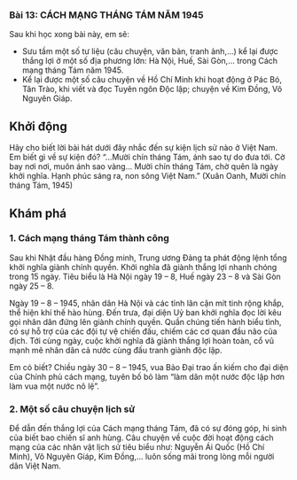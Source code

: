 ### Bài 13: CÁCH MẠNG THÁNG TÁM NĂM 1945

Sau khi học xong bài này, em sẽ:
- Sưu tầm một số tư liệu (câu chuyện, văn bản, tranh ảnh,...) kể lại được thắng lợi ở một số địa phương lớn: Hà Nội, Huế, Sài Gòn,... trong Cách mạng tháng Tám năm 1945.
- Kể lại được một số câu chuyện về Hồ Chí Minh khi hoạt động ở Pác Bó, Tân Trào, khi viết và đọc Tuyên ngôn Độc lập; chuyện về Kim Đồng, Võ Nguyên Giáp.

## Khởi động
Hãy cho biết lời bài hát dưới đây nhắc đến sự kiện lịch sử nào ở Việt Nam. Em biết gì về sự kiện đó?
“...Mười chín tháng Tám, ánh sao tự do đưa tới.
Cờ bay nơi nơi, muôn ánh sao vàng...
Mười chín tháng Tám, chờ quên là ngày khởi nghĩa.
Hạnh phúc sáng ra, non sông Việt Nam.”
(Xuân Oanh, Mười chín tháng Tám, 1945)

## Khám phá
### 1. Cách mạng tháng Tám thành công
Sau khi Nhật đầu hàng Đồng minh, Trung ương Đảng ta phát động lệnh tổng khởi nghĩa giành chính quyền. Khởi nghĩa đã giành thắng lợi nhanh chóng trong 15 ngày. Tiêu biểu là Hà Nội ngày 19 – 8, Huế ngày 23 – 8 và Sài Gòn ngày 25 – 8.

Ngày 19 – 8 – 1945, nhân dân Hà Nội và các tỉnh lân cận mít tinh rộng khắp, thể hiện khí thế hào hùng. Đến trưa, đại diện Uỷ ban khởi nghĩa đọc lời kêu gọi nhân dân đứng lên giành chính quyền. Quần chúng tiến hành biểu tình, có sự hỗ trợ của các đội tự vệ chiến đấu, chiếm các cơ quan đầu não của địch. Tới cùng ngày, cuộc khởi nghĩa đã giành thắng lợi hoàn toàn, cổ vũ mạnh mẽ nhân dân cả nước cùng đấu tranh giành độc lập.

Em có biết?
Chiều ngày 30 – 8 – 1945, vua Bảo Đại trao ấn kiếm cho đại diện của Chính phủ cách mạng, tuyên bố bỏ làm “làm dân một nước độc lập hơn làm vua một nước nô lệ”.

### 2. Một số câu chuyện lịch sử
Để dẫn đến thắng lợi của Cách mạng tháng Tám, đã có sự đóng góp, hi sinh của biết bao chiến sĩ anh hùng. Câu chuyện về cuộc đời hoạt động cách mạng của các nhân vật lịch sử tiêu biểu như: Nguyễn Ái Quốc (Hồ Chí Minh), Võ Nguyên Giáp, Kim Đồng,... luôn sống mãi trong lòng mỗi người dân Việt Nam.
